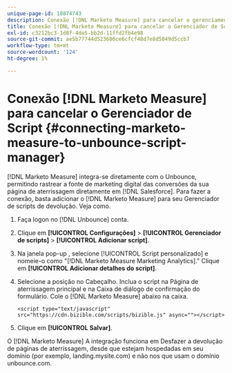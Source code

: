 ```yaml
---
unique-page-id: 18874743
description: Conexão [!DNL Marketo Measure] para cancelar o gerenciamento de scripts - [!DNL Marketo Measure] - Documentação do produto
title: Conexão [!DNL Marketo Measure] para cancelar o Gerenciador de Script
exl-id: c3212bc3-1d8f-4da5-bb2d-11ffd2fb4e98
source-git-commit: ae5b77744d523606ce6cfcf48d7e8d5049d5ccb7
workflow-type: tm+mt
source-wordcount: '124'
ht-degree: 1%

---
```


# Conexão [!DNL Marketo Measure] para cancelar o Gerenciador de Script {#connecting-marketo-measure-to-unbounce-script-manager}

[!DNL Marketo Measure] integra-se diretamente com o Unbounce, permitindo rastrear a fonte de marketing digital das conversões da sua página de aterrissagem diretamente em [!DNL Salesforce]. Para fazer a conexão, basta adicionar o [!DNL Marketo Measure] para seu Gerenciador de scripts de devolução. Veja como.

1. Faça logon no [!DNL Unbounce] conta.
1. Clique em **[!UICONTROL Configurações]** > **[!UICONTROL Gerenciador de scripts]** > **[!UICONTROL Adicionar script]**.
1. Na janela pop-up , selecione [!UICONTROL Script personalizado] e nomeie-o como &quot;[!DNL Marketo Measure Marketing Analytics].&quot; Clique em **[!UICONTROL Adicionar detalhes do script]**.
1. Selecione a posição no Cabeçalho. Inclua o script na Página de aterrissagem principal e na Caixa de diálogo de confirmação do formulário. Cole o [!DNL Marketo Measure] abaixo na caixa.

   `<script type="text/javascript" src="https://cdn.bizible.com/scripts/bizible.js" async=""></script>`

1. Clique em **[!UICONTROL Salvar]**.

O [!DNL Marketo Measure] A integração funciona em Desfazer a devolução de páginas de aterrissagem, desde que estejam hospedadas em seu domínio (por exemplo, landing.mysite.com) e não nos que usam o domínio unbounce.com.

